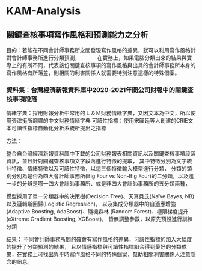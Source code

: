 # KAM-Analysis

## 關鍵查核事項寫作風格和預測能力之分析

目的：若能在不同會計師事務所之間發現寫作風格的差異，就可以利用寫作風格針對會計師事務所進行分類預測，
　　　在實務上，如果電腦分類出來的結果與實際上的有所不同，代表該份關鍵查核事項的寫作風格與出具的會計師事務所本身的寫作風格有所落差，則相關的利害關係人就需要特別注意這樣的特殊個案。

### 資料集：台灣經濟新報資料庫中2020-2021年間公司財報中的關鍵查核事項段落
情緒字典：採用財報分析中常用的Ｌ＆Ｍ財務情緒字典，又因文本為中文，所以使用張津挺所翻譯的中文財務情緒字典
可讀性指標：使用宋曜廷等人創建的CRIE文本可讀性指標自動化分析系統所提出之指標

方法：

整合自台灣經濟新報資料庫中下載的公司財務報表相關資訊以及關鍵查核事項段落資訊，並且針對關鍵查核事項文字段落進行特徵的提取，
其中特徵分別為文字統計特徵、情緒特徵以及可讀性特徵，以這三個特徵輸入模型進行分類，
分類的類別分別為是否為四大會計師事務所(Big Four vs Non-Big Four)的二分類，以及進一步的分辨是哪一四大會計師事務所、或是非四大會計師事務所的五分類兩種，

模型採用了單一分類器中的決策樹(Decision Tree)、天真貝氏(Naïve Bayes, NB)以及邏輯斯回歸(Logistic Regression)，
以及集成分類器中的自適應增強(Adaptive Boosting, AdaBoost)、隨機森林 (Random Forest)、極限梯度提升 (eXtreme Gradient Boosting, XGBoost)，
皆無調整參數，以原先預設進行訓練分類

結果：
不同會計師事務所間的確會有寫作風格的差異，可讀性指標的加入大幅度的提升了分類預測的結果，
且以情感指標與可讀性指標組合得到最好的分類成果，在實務上可找出與平時寫作風格不同的特殊個案，幫助相關利害關係人注意隱含的訊息。



